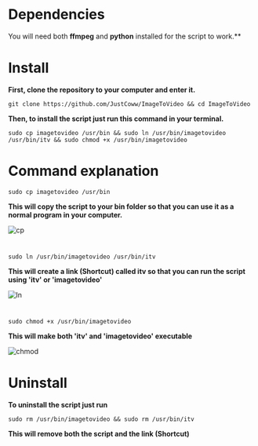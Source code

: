 # Dependencies

You will need both **ffmpeg** and **python** installed for the script to work.**


# Install


**First, clone the repository to your computer and enter it.**
  ```
  git clone https://github.com/JustCoww/ImageToVideo && cd ImageToVideo
  ```

**Then, to install the script just run this command in your terminal.**

  ```
  sudo cp imagetovideo /usr/bin && sudo ln /usr/bin/imagetovideo /usr/bin/itv && sudo chmod +x /usr/bin/imagetovideo
  ```
  
  
# Command explanation


  ```
  sudo cp imagetovideo /usr/bin
  ```
  **This will copy the script to your bin folder so that you can use it as a normal program in your computer.**
    
  ![cp](https://user-images.githubusercontent.com/68345611/147874902-b5385cc3-3f52-480d-9e1f-764050f95698.png)
  # 
  
  ```
  sudo ln /usr/bin/imagetovideo /usr/bin/itv
  ```
  **This will create a link (Shortcut) called itv so that you can run the script using 'itv' or 'imagetovideo'**
    
  ![ln](https://user-images.githubusercontent.com/68345611/147874878-2bd010d3-ed3f-4e80-ab5f-e30e5aaeb3a8.png)
  #

  ```
  sudo chmod +x /usr/bin/imagetovideo
  ```
  **This will make both 'itv' and 'imagetovideo' executable**
    
  ![chmod](https://user-images.githubusercontent.com/68345611/147874928-e0bf745a-be5e-44b1-a2da-ec2f6c4fe5b6.png)
  

# Uninstall

**To uninstall the script just run**
  ```
  sudo rm /usr/bin/imagetovideo && sudo rm /usr/bin/itv
  ```
**This will remove both the script and the link (Shortcut)**
